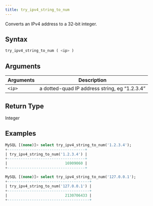 ```yaml
---
title: try_ipv4_string_to_num
---
```


Converts an IPv4 address to a 32-bit integer.

## Syntax

```sql
try_ipv4_string_to_num ( <ip> )
```

## Arguments

| Arguments   | Description |
| ----------- | ----------- |
| `<ip>` | a dotted-quad IP address string, eg “1.2.3.4”

## Return Type

Integer

## Examples

```sql
MySQL [(none)]> select try_ipv4_string_to_num('1.2.3.4');
+-----------------------------------+
| try_ipv4_string_to_num('1.2.3.4') |
+-----------------------------------+
|                          16909060 |
+-----------------------------------+

MySQL [(none)]> select try_ipv4_string_to_num('127.0.0.1');
+-------------------------------------+
| try_ipv4_string_to_num('127.0.0.1') |
+-------------------------------------+
|                          2130706433 |
+-------------------------------------+
```
